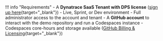 !!! info "Requirements"
    - A **Dynatrace SaaS Tenant with DPS license** ([sign up here](https://dt-url.net/trial){target="_blank"})
        - Live, Sprint, or Dev environment
        - Full administrator access to the account and tenant
    - A **GitHub account** to interact with the demo repository and run a Codespaces instance
        - Codespaces core-hours and storage available ([GitHub Billing & Licensing](https://github.com/settings/billing){target="_blank"})